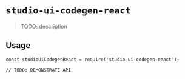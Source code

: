 # `studio-ui-codegen-react`

> TODO: description

## Usage

```
const studioUiCodegenReact = require('studio-ui-codegen-react');

// TODO: DEMONSTRATE API
```
